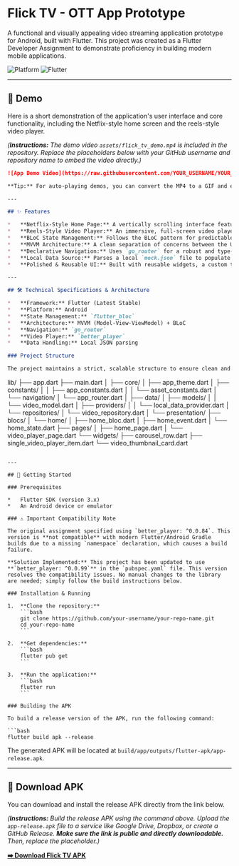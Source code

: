 # Flick TV - OTT App Prototype

A functional and visually appealing video streaming application prototype for Android, built with Flutter. This project was created as a Flutter Developer Assignment to demonstrate proficiency in building modern mobile applications.

![Platform](https://img.shields.io/badge/Platform-Android-green.svg)
![Flutter](https://img.shields.io/badge/Flutter-3.x-blue.svg)

---

## 🎥 Demo

Here is a short demonstration of the application's user interface and core functionality, including the Netflix-style home screen and the reels-style video player.

*(**Instructions:** The demo video `assets/flick_tv_demo.mp4` is included in the repository. Replace the placeholders below with your GitHub username and repository name to embed the video directly.)*

```markdown
![App Demo Video](https://raw.githubusercontent.com/YOUR_USERNAME/YOUR_REPO_NAME/main/assets/flick_tv_demo.mp4)```

**Tip:** For auto-playing demos, you can convert the MP4 to a GIF and embed it as an image.

---

## ✨ Features

*   **Netflix-Style Home Page:** A vertically scrolling interface featuring multiple horizontally scrolling carousels with different layouts (portrait and landscape).
*   **Reels-Style Video Player:** An immersive, full-screen video player with vertical swipe gestures to navigate between videos.
*   **BLoC State Management:** Follows the BLoC pattern for predictable and scalable state management.
*   **MVVM Architecture:** A clean separation of concerns between the UI (View), business logic (ViewModel/BLoC), and data (Model).
*   **Declarative Navigation:** Uses `go_router` for a robust and type-safe routing solution.
*   **Local Data Source:** Parses a local `mock.json` file to populate the UI.
*   **Polished & Reusable UI:** Built with reusable widgets, a custom theme, and a well-organized project structure.

---

## 🛠️ Technical Specifications & Architecture

*   **Framework:** Flutter (Latest Stable)
*   **Platform:** Android
*   **State Management:** `flutter_bloc`
*   **Architecture:** MVVM (Model-View-ViewModel) + BLoC
*   **Navigation:** `go_router`
*   **Video Player:** `better_player`
*   **Data Handling:** Local JSON parsing

### Project Structure

The project maintains a strict, scalable structure to ensure clean and maintainable code.

```
lib/
├── app.dart
├── main.dart
│
├── core/
│   ├── app_theme.dart
│   ├── constants/
│   │   ├── app_constants.dart
│   │   └── asset_constants.dart
│   └── navigation/
│       └── app_router.dart
│
├── data/
│   ├── models/
│   │   └── video_model.dart
│   ├── providers/
│   │   └── local_data_provider.dart
│   └── repositories/
│       └── video_repository.dart
│
└── presentation/
├── blocs/
│   └── home/
│       ├── home_bloc.dart
│       ├── home_event.dart
│       └── home_state.dart
├── pages/
│   ├── home_page.dart
│   └── video_player_page.dart
└── widgets/
├── carousel_row.dart
├── single_video_player_item.dart
└── video_thumbnail_card.dart
```

---

## 🚀 Getting Started

### Prerequisites

*   Flutter SDK (version 3.x)
*   An Android device or emulator

### ⚠️ Important Compatibility Note

The original assignment specified using `better_player: ^0.0.84`. This version is **not compatible** with modern Flutter/Android Gradle builds due to a missing `namespace` declaration, which causes a build failure.

**Solution Implemented:** This project has been updated to use **`better_player: ^0.0.99`** in the `pubspec.yaml` file. This version resolves the compatibility issues. No manual changes to the library are needed; simply follow the build instructions below.

### Installation & Running

1.  **Clone the repository:**
    ```bash
    git clone https://github.com/your-username/your-repo-name.git
    cd your-repo-name
    ```

2.  **Get dependencies:**
    ```bash
    flutter pub get
    ```

3.  **Run the application:**
    ```bash
    flutter run
    ```

### Building the APK

To build a release version of the APK, run the following command:

```bash
flutter build apk --release
```

The generated APK will be located at `build/app/outputs/flutter-apk/app-release.apk`.

---

## 📲 Download APK

You can download and install the release APK directly from the link below.

*(**Instructions:** Build the release APK using the command above. Upload the `app-release.apk` file to a service like Google Drive, Dropbox, or create a GitHub Release. **Make sure the link is public and directly downloadable.** Then, replace the placeholder.)*

**[➡️ Download Flick TV APK]([YOUR_PUBLIC_APK_DOWNLOAD_LINK_HERE])**